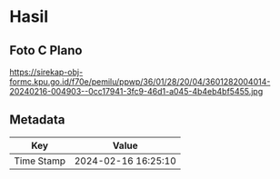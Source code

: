 # Hasil

## Foto C Plano

https://sirekap-obj-formc.kpu.go.id/f70e/pemilu/ppwp/36/01/28/20/04/3601282004014-20240216-004903--0cc17941-3fc9-46d1-a045-4b4eb4bf5455.jpg


## Metadata

| Key        | Value               |
| ---------- | ------------------- |
| Time Stamp | 2024-02-16 16:25:10 |




